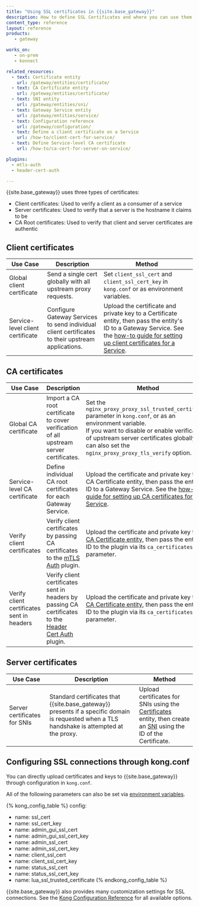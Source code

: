 ```yaml
---
title: "Using SSL certificates in {{site.base_gateway}}"
description: How to define SSL Certificates and where you can use them.
content_type: reference
layout: reference
products:
   - gateway

works_on:
   - on-prem
   - konnect

related_resources:
  - text: Certificate entity
    url: /gateway/entities/certificate/
  - text: CA Certificate entity
    url: /gateway/entities/certificate/
  - text: SNI entity
    url: /gateway/entities/sni/
  - text: Gateway Service entity
    url: /gateway/entities/service/
  - text: Configuration reference
    url: /gateway/configuration/
  - text: Define a client certificate on a Service
    url: /how-to/client-cert-for-service/
  - text: Define Service-level CA certificate
    url: /how-to/ca-cert-for-server-on-service/

plugins:
  - mtls-auth
  - header-cert-auth

---
```


{{site.base_gateway}} uses three types of certificates:
* Client certificates: Used to verify a client as a consumer of a service
* Server certificates: Used to verify that a server is the hostname it claims to be
* CA Root certificates: Used to verify that client and server certificates are authentic

## Client certificates

| Use Case | Description | Method |
|---------|-------------|---------|
| Global client certificate | Send a single cert globally with all upstream proxy requests. | Set `client_ssl_cert` and `client_ssl_cert_key` in `kong.conf` or as environment variables. |
| Service-level client certificate | Configure Gateway Services to send individual client certificates to their upstream applications. | Upload the certificate and private key to a Certificate entity, then pass the entity's ID to a Gateway Service. See the [how-to guide for setting up client certificates for a Service](/how-to/client-cert-for-service/). |

## CA certificates

| Use Case | Description | Method |
| ---------|-------------|--------|
| Global CA certificate | Import a CA root certificate to cover verification of all upstream server certificates. | Set the `nginx_proxy_proxy_ssl_trusted_certificate` parameter in `kong.conf`, or as an environment variable. <br> If you want to disable or enable verification of upstream server certificates globally, you can also set the `nginx_proxy_proxy_tls_verify` option. |
| Service-level CA certificate | Define individual CA root certificates for each Gateway Service. | Upload the certificate and private key to a CA Certificate entity, then pass the entity's ID to a Gateway Service. See the [how-to guide for setting up CA certificates for a Service](/how-to/ca-cert-for-server-on-service/). |
| Verify client certificates | Verify client certificates by passing CA certificates to the [mTLS Auth](/plugins/mtls-auth/) plugin. | Upload the certificate and private key to a [CA Certificate entity](/gateway/entities/ca-certificate/), then pass the entity's ID to the plugin via its `ca_certificates` parameter. |
| Verify client certificates sent in headers | Verify client certificates sent in headers by passing CA certificates to the [Header Cert Auth](/plugins/header-cert-auth/) plugin. | Upload the certificate and private key to a [CA Certificate entity](/gateway/entities/ca-certificate/), then pass the entity's ID to the plugin via its `ca_certificates` parameter. |
 
## Server certificates

| Use Case | Description | Method |
| ---------|-------------|--------|
| Server certificates for SNIs | Standard certificates that {{site.base_gateway}} presents if a specific domain is requested when a TLS handshake is attempted at the proxy. | Upload certificates for SNIs using the [Certificates](/gateway/entities/certificate/) entity, then create an [SNI](/gateway/entities/sni/) using the ID of the Certificate. |

## Configuring SSL connections through kong.conf

You can directly upload certificates and keys to {{site.base_gateway}} through configuration in `kong.conf`.

All of the following parameters can also be set via [environment variables](/gateway/manage-kong-conf/).

{% kong_config_table %}
config:
  - name: ssl_cert
  - name: ssl_cert_key
  - name: admin_gui_ssl_cert
  - name: admin_gui_ssl_cert_key
  - name: admin_ssl_cert
  - name: admin_ssl_cert_key
  - name: client_ssl_cert
  - name: client_ssl_cert_key
  - name: status_ssl_cert
  - name: status_ssl_cert_key
  - name: lua_ssl_trusted_certificate
{% endkong_config_table %}

{{site.base_gateway}} also provides many customization settings for SSL connections. See the [Kong Configuration Reference](/gateway/configuration/) for all available options.
